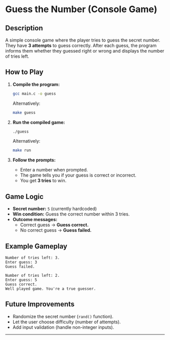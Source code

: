 # Guess the Number (Console Game)

## Description
A simple console game where the player tries to guess the secret number. They have **3 attempts** to guess correctly. After each guess, the program informs them whether they guessed right or wrong and displays the number of tries left.

## How to Play
1. **Compile the program:**  
   ```bash
   gcc main.c -o guess
   ```
   Alternatively:
   ```bash
   make guess
   ```

2. **Run the compiled game:**  
   ```bash
   ./guess
   ```
   Alternatively:
   ```bash
   make run
   ```

3. **Follow the prompts:**  
   - Enter a number when prompted.  
   - The game tells you if your guess is correct or incorrect.  
   - You get **3 tries** to win.

## Game Logic
- **Secret number:** `5` (currently hardcoded)  
- **Win condition:** Guess the correct number within 3 tries.  
- **Outcome messages:**  
  - Correct guess → **Guess correct.**  
  - No correct guess → **Guess failed.**

## Example Gameplay
```
Number of tries left: 3.  
Enter guess: 3  
Guess failed.  

Number of tries left: 2.  
Enter guess: 5  
Guess correct.  
Well played game. You're a true guesser.
```

## Future Improvements
- Randomize the secret number (`rand()` function).  
- Let the user choose difficulty (number of attempts).  
- Add input validation (handle non-integer inputs).  

---
